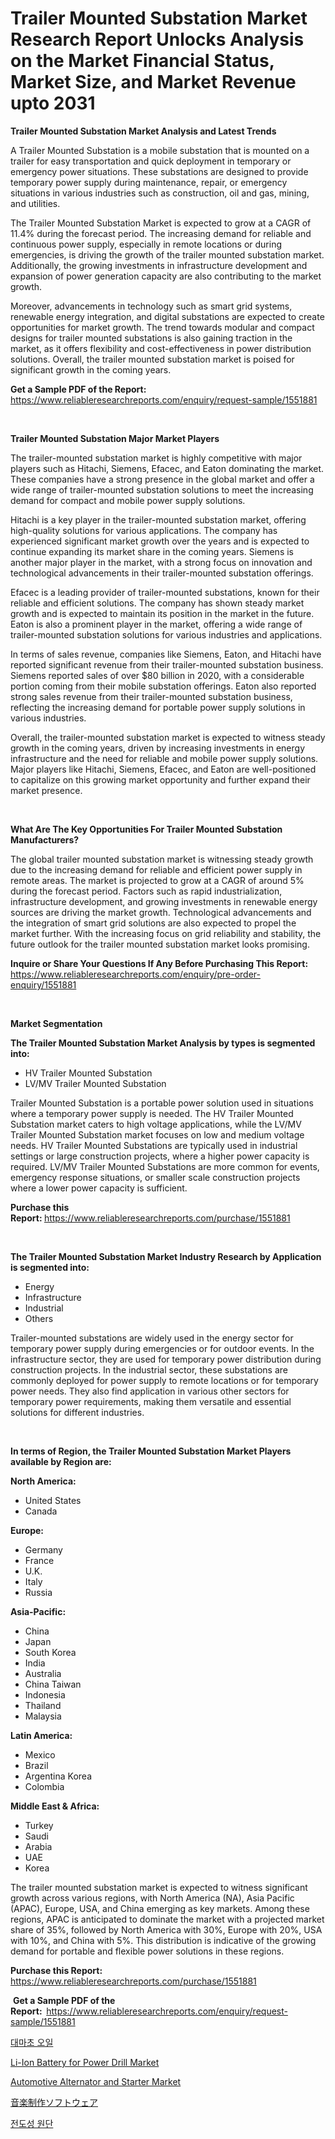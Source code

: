 <p><h1>Trailer Mounted Substation Market Research Report Unlocks Analysis on the Market Financial Status, Market Size, and Market Revenue upto 2031</h1></p><p><strong>Trailer Mounted Substation Market Analysis and Latest Trends</strong></p>
<p><p>A Trailer Mounted Substation is a mobile substation that is mounted on a trailer for easy transportation and quick deployment in temporary or emergency power situations. These substations are designed to provide temporary power supply during maintenance, repair, or emergency situations in various industries such as construction, oil and gas, mining, and utilities. </p><p>The Trailer Mounted Substation Market is expected to grow at a CAGR of 11.4% during the forecast period. The increasing demand for reliable and continuous power supply, especially in remote locations or during emergencies, is driving the growth of the trailer mounted substation market. Additionally, the growing investments in infrastructure development and expansion of power generation capacity are also contributing to the market growth. </p><p>Moreover, advancements in technology such as smart grid systems, renewable energy integration, and digital substations are expected to create opportunities for market growth. The trend towards modular and compact designs for trailer mounted substations is also gaining traction in the market, as it offers flexibility and cost-effectiveness in power distribution solutions. Overall, the trailer mounted substation market is poised for significant growth in the coming years.</p></p>
<p><strong>Get a Sample PDF of the Report:&nbsp;</strong> <a href="https://www.reliableresearchreports.com/enquiry/request-sample/1551881">https://www.reliableresearchreports.com/enquiry/request-sample/1551881</a></p>
<p>&nbsp;</p>
<p><strong>Trailer Mounted Substation Major Market Players</strong></p>
<p><p>The trailer-mounted substation market is highly competitive with major players such as Hitachi, Siemens, Efacec, and Eaton dominating the market. These companies have a strong presence in the global market and offer a wide range of trailer-mounted substation solutions to meet the increasing demand for compact and mobile power supply solutions.</p><p>Hitachi is a key player in the trailer-mounted substation market, offering high-quality solutions for various applications. The company has experienced significant market growth over the years and is expected to continue expanding its market share in the coming years. Siemens is another major player in the market, with a strong focus on innovation and technological advancements in their trailer-mounted substation offerings.</p><p>Efacec is a leading provider of trailer-mounted substations, known for their reliable and efficient solutions. The company has shown steady market growth and is expected to maintain its position in the market in the future. Eaton is also a prominent player in the market, offering a wide range of trailer-mounted substation solutions for various industries and applications.</p><p>In terms of sales revenue, companies like Siemens, Eaton, and Hitachi have reported significant revenue from their trailer-mounted substation business. Siemens reported sales of over $80 billion in 2020, with a considerable portion coming from their mobile substation offerings. Eaton also reported strong sales revenue from their trailer-mounted substation business, reflecting the increasing demand for portable power supply solutions in various industries.</p><p>Overall, the trailer-mounted substation market is expected to witness steady growth in the coming years, driven by increasing investments in energy infrastructure and the need for reliable and mobile power supply solutions. Major players like Hitachi, Siemens, Efacec, and Eaton are well-positioned to capitalize on this growing market opportunity and further expand their market presence.</p></p>
<p>&nbsp;</p>
<p><strong>What Are The Key Opportunities For Trailer Mounted Substation Manufacturers?</strong></p>
<p><p>The global trailer mounted substation market is witnessing steady growth due to the increasing demand for reliable and efficient power supply in remote areas. The market is projected to grow at a CAGR of around 5% during the forecast period. Factors such as rapid industrialization, infrastructure development, and growing investments in renewable energy sources are driving the market growth. Technological advancements and the integration of smart grid solutions are also expected to propel the market further. With the increasing focus on grid reliability and stability, the future outlook for the trailer mounted substation market looks promising.</p></p>
<p><strong>Inquire or Share Your Questions If Any Before Purchasing This Report:</strong> <a href="https://www.reliableresearchreports.com/enquiry/pre-order-enquiry/1551881">https://www.reliableresearchreports.com/enquiry/pre-order-enquiry/1551881</a></p>
<p>&nbsp;</p>
<p><strong>Market Segmentation</strong></p>
<p><strong>The Trailer Mounted Substation Market Analysis by types is segmented into:</strong></p>
<p><ul><li>HV Trailer Mounted Substation</li><li>LV/MV Trailer Mounted Substation</li></ul></p>
<p><p>Trailer Mounted Substation is a portable power solution used in situations where a temporary power supply is needed. The HV Trailer Mounted Substation market caters to high voltage applications, while the LV/MV Trailer Mounted Substation market focuses on low and medium voltage needs. HV Trailer Mounted Substations are typically used in industrial settings or large construction projects, where a higher power capacity is required. LV/MV Trailer Mounted Substations are more common for events, emergency response situations, or smaller scale construction projects where a lower power capacity is sufficient.</p></p>
<p><strong>Purchase this Report:&nbsp;</strong><a href="https://www.reliableresearchreports.com/purchase/1551881">https://www.reliableresearchreports.com/purchase/1551881</a></p>
<p>&nbsp;</p>
<p><strong>The Trailer Mounted Substation Market Industry Research by Application is segmented into:</strong></p>
<p><ul><li>Energy</li><li>Infrastructure</li><li>Industrial</li><li>Others</li></ul></p>
<p><p>Trailer-mounted substations are widely used in the energy sector for temporary power supply during emergencies or for outdoor events. In the infrastructure sector, they are used for temporary power distribution during construction projects. In the industrial sector, these substations are commonly deployed for power supply to remote locations or for temporary power needs. They also find application in various other sectors for temporary power requirements, making them versatile and essential solutions for different industries.</p></p>
<p>&nbsp;</p>
<p><strong>In terms of Region, the Trailer Mounted Substation Market Players available by Region are:</strong></p>
<p>
    <p> <strong> North America: </strong>
        <ul>
            <li>United States</li>
            <li>Canada</li>
        </ul>
        </p> 
    <p> <strong> Europe: </strong>
        <ul>
            <li>Germany</li>
            <li>France</li>
            <li>U.K.</li>
            <li>Italy</li>
            <li>Russia</li>
        </ul>
        </p> 
    <p> <strong> Asia-Pacific: </strong>
        <ul>
            <li>China</li>
            <li>Japan</li>
            <li>South Korea</li>
            <li>India</li>
            <li>Australia</li>
            <li>China Taiwan</li>
            <li>Indonesia</li>
            <li>Thailand</li>
            <li>Malaysia</li>
        </ul>
        </p> 
    <p> <strong> Latin America: </strong>
        <ul>
            <li>Mexico</li>
            <li>Brazil</li>
            <li>Argentina Korea</li>
            <li>Colombia</li>
        </ul>
        </p> 
    <p> <strong> Middle East & Africa: </strong>
        <ul>
            <li>Turkey</li>
            <li>Saudi</li>
            <li>Arabia</li>
            <li>UAE</li>
            <li>Korea</li>
        </ul>
    </p>
    </p>
<p><p>The trailer mounted substation market is expected to witness significant growth across various regions, with North America (NA), Asia Pacific (APAC), Europe, USA, and China emerging as key markets. Among these regions, APAC is anticipated to dominate the market with a projected market share of 35%, followed by North America with 30%, Europe with 20%, USA with 10%, and China with 5%. This distribution is indicative of the growing demand for portable and flexible power solutions in these regions.</p></p>
<p><strong>Purchase this Report: </strong><a href="https://www.reliableresearchreports.com/purchase/1551881">https://www.reliableresearchreports.com/purchase/1551881</a></p>
<p>&nbsp;<strong>Get a Sample PDF of the Report:&nbsp;&nbsp;</strong><a href="https://www.reliableresearchreports.com/enquiry/request-sample/1551881">https://www.reliableresearchreports.com/enquiry/request-sample/1551881</a></p>
<p><strong></strong></p>
<p><p><a href="https://github.com/bvubpqd5241630/Market-Research-Report-List-1/blob/main/410336515613.md">대마초 오일</a></p><p><a href="https://github.com/fiixsa/Market-Research-Report-List-2/blob/main/li-ion-battery-for-power-drill-market.md">Li-Ion Battery for Power Drill Market</a></p><p><a href="https://issuu.com/reportprime-2/docs/automotive-alternator-and-starter-market-size-2030">Automotive Alternator and Starter Market</a></p><p><a href="https://github.com/xemfu2379520/Market-Research-Report-List-1/blob/main/560181516634.md">音楽制作ソフトウェア</a></p><p><a href="https://github.com/khytkeqagplkzqvh/Market-Research-Report-List-1/blob/main/442035515614.md">전도성 원단</a></p></p>